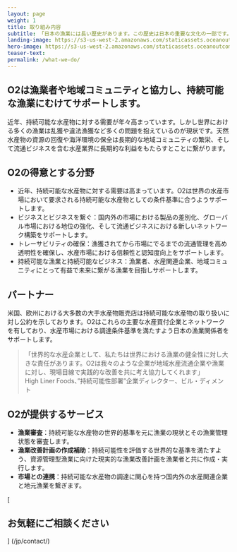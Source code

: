 ```yaml
---
layout: page
weight: 1
title: 取り組み内容
subtitle: 「日本の漁業には長い歴史があります。この歴史は日本の重要な文化の一部です。だからこそ日本の考え方、そして日本の漁業を真摯に理解して協力してくれるO2のような団体と協力することはとても重要だと思います。」北海道漁業協同組合連合会 営業部長 福田和人
landing-image: https://s3-us-west-2.amazonaws.com/staticassets.oceanoutcomes.org/rollover+images/our-work-hover.jpg
hero-image: https://s3-us-west-2.amazonaws.com/staticassets.oceanoutcomes.org/hero+photos/japanese-what-we-do.jpg
teaser-text:
permalink: /what-we-do/
---
```

<h2>O2は漁業者や地域コミュニティと協力し、持続可能な漁業にむけてサポートします。  </h2>

近年、持続可能な水産物に対する需要が年々高まっています。しかし世界における多くの漁業は乱獲や違法漁獲など多くの問題を抱えているのが現状です。天然水産物の資源の回復や海洋環境の保全は長期的な地域コミュニティの繁栄、そして流通ビジネスを含む水産業界に長期的な利益をもたらすとことに繋がります。

<h2>O2の得意とする分野</h2>

* 近年、持続可能な水産物に対する需要は高まっています。O2は世界の水産市場において要求される持続可能な水産物としての条件基準に合うようサポートします。
* ビジネスとビジネスを繋ぐ：国内外の市場における製品の差別化、グローバル市場における地位の強化、そして流通ビジネスにおける新しいネットワーク構築をサポートします。
* トレーサビリティの確保：漁獲されてから市場にでるまでの流通管理を高め透明性を確保し、水産市場における信頼性と認知度向上をサポートします。
* 持続可能な漁業と持続可能なビジネス：漁業者、水産関連企業、地域コミュニティにとって有益で未来に繋がる漁業を目指しサポートします。

<h2>パートナー</h2>

米国、欧州における大多数の大手水産物販売店は持続可能な水産物の取り扱いに対し公約を示しております。O2はこれらの主要な水産買付企業とネットワークを有しており、水産市場における調達条件基準を満たすよう日本の漁業関係者をサポートします。

> 「世界的な水産企業として、私たちは世界における漁業の健全性に対し大きな責任があります。O2は我々のような企業が地域水産流通企業や漁業に対し、現場目線で実践的な改善を共に考え協力してくれます」  
> High Liner Foods、”持続可能性部署”企業ディレクター、ビル・ディメント

<h2>O2が提供するサービス</h2>

* **漁業審査**：持続可能な水産物の世界的基準を元に漁業の現状とその漁業管理状態を審査します。  
* **漁業改善計画の作成補助**：持続可能性を評価する世界的な基準を満たすよう、資源管理型漁業に向けた現実的な漁業改善計画を漁業者と共に作成・実行します。
* **市場との連携**：持続可能な水産物の調達に関心を持つ国内外の水産関連企業と地元漁業を繋ぎます。  

[<h2>お気軽にご相談ください</h2>] (/jp/contact/)
